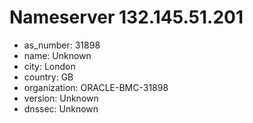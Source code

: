 # Nameserver 132.145.51.201

* as_number: 31898
* name: Unknown
* city: London
* country: GB
* organization: ORACLE-BMC-31898
* version: Unknown
* dnssec: Unknown
